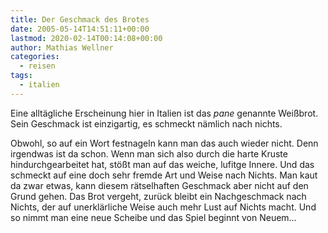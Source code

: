 ```yaml
---
title: Der Geschmack des Brotes
date: 2005-05-14T14:51:11+00:00
lastmod: 2020-02-14T00:14:08+00:00
author: Mathias Wellner
categories:
  - reisen
tags:
  - italien  
---
```

Eine alltägliche Erscheinung hier in Italien ist das _pane_ genannte Weißbrot. Sein Geschmack ist einzigartig, es schmeckt nämlich nach nichts. 
<!--more-->

Obwohl, so auf ein Wort festnageln kann man das auch wieder nicht. Denn irgendwas ist da schon. Wenn man sich also durch die harte Kruste hindurchgearbeitet hat, stößt man auf das weiche, lufitge Innere. Und das schmeckt auf eine doch sehr fremde Art und Weise nach Nichts. Man kaut da zwar etwas, kann diesem rätselhaften Geschmack aber nicht auf den Grund gehen. Das Brot vergeht, zurück bleibt ein Nachgeschmack nach Nichts, der auf unerklärliche Weise auch mehr Lust auf Nichts macht. Und so nimmt man eine neue Scheibe und das Spiel beginnt von Neuem&#8230;